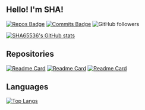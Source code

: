 ## Hello! I'm SHA!
[![Repos Badge](https://badges.pufler.dev/repos/SHA65536)](https://badges.pufler.dev)
[![Commits Badge](https://badges.pufler.dev/commits/monthly/SHA65536)](https://badges.pufler.dev)
![GitHub followers](https://img.shields.io/github/followers/SHA65536?label=Followers&style=social)

[![SHA65536's GitHub stats](https://github-readme-stats.vercel.app/api?username=SHA65536&show_icons=true&theme=tokyonight)](https://github.com/anuraghazra/github-readme-stats)
## Repositories
[![Readme Card](https://github-readme-stats.vercel.app/api/pin/?username=SHA65536&repo=Hexago&theme=tokyonight)](https://github.com/SHA65536/Hexago)
[![Readme Card](https://github-readme-stats.vercel.app/api/pin/?username=SHA65536&repo=Vampire-Survivors-Bot&theme=tokyonight)](https://github.com/SHA65536/Vampire-Survivors-Bot)
[![Readme Card](https://github-readme-stats.vercel.app/api/pin/?username=SHA65536&repo=Charmeleon&theme=tokyonight)](https://github.com/SHA65536/Charmeleon)
## Languages
[![Top Langs](https://github-readme-stats.vercel.app/api/top-langs/?username=SHA65536&theme=tokyonight&hide=batchfile)](https://github.com/anuraghazra/github-readme-stats)
